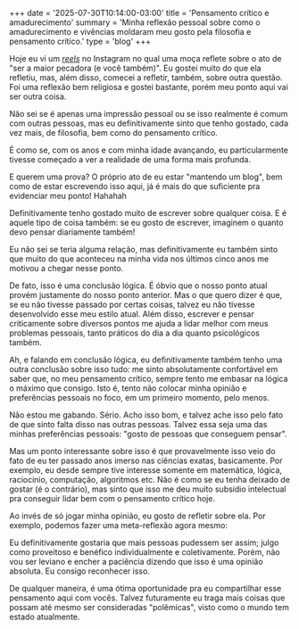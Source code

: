 +++
date = '2025-07-30T10:14:00-03:00'
title = 'Pensamento crítico e amadurecimento'
summary = 'Minha reflexão pessoal sobre como o amadurecimento e vivências moldaram meu gosto pela filosofia e pensamento crítico.'
type = 'blog'
+++

Hoje eu vi um [_reels_](https://www.instagram.com/reel/DMqob59pcys/?igsh=aHdxamc5Zmp3ODhs) no Instagram no qual uma moça reflete sobre o ato de "ser a maior pecadora (e você também)". Eu gostei muito do que ela refletiu, mas, além disso, comecei a refletir, também, sobre outra questão. Foi uma reflexão bem religiosa e gostei bastante, porém meu ponto aqui vai ser outra coisa.

Não sei se é apenas uma impressão pessoal ou se isso realmente é comum com outras pessoas, mas eu definitivamente sinto que tenho gostado, cada vez mais, de filosofia, bem como do pensamento crítico.

É como se, com os anos e com minha idade avançando, eu particularmente tivesse começado a ver a realidade de uma forma mais profunda.

E querem uma prova? O próprio ato de eu estar "mantendo um blog", bem como de estar escrevendo isso aqui, já é mais do que suficiente pra evidenciar meu ponto! Hahahah

Definitivamente tenho gostado muito de escrever sobre qualquer coisa. E é aquele tipo de coisa também: se eu gosto de escrever, imaginem o quanto devo pensar diariamente também!

Eu não sei se teria alguma relação, mas definitivamente eu também sinto que muito do que aconteceu na minha vida nos últimos cinco anos me motivou a chegar nesse ponto.

De fato, isso é uma conclusão lógica. É óbvio que o nosso ponto atual provém justamente do nosso ponto anterior. Mas o que quero dizer é que, se eu não tivesse passado por certas coisas, talvez eu não tivesse desenvolvido esse meu estilo atual. Além disso, escrever e pensar criticamente sobre diversos pontos me ajuda a lidar melhor com meus problemas pessoais, tanto práticos do dia a dia quanto psicológicos também.

Ah, e falando em conclusão lógica, eu definitivamente também tenho uma outra conclusão sobre isso tudo: me sinto absolutamente confortável em saber que, no meu pensamento crítico, sempre tento me embasar na lógica o máximo que consigo. Isto é, tento não colocar minha opinião e preferências pessoais no foco, em um primeiro momento, pelo menos.

Não estou me gabando. Sério. Acho isso bom, e talvez ache isso pelo fato de que sinto falta disso nas outras pessoas. Talvez essa seja uma das minhas preferências pessoais: "gosto de pessoas que conseguem pensar".

Mas um ponto interessante sobre isso é que provavelmente isso veio do fato de eu ter passado anos imerso nas ciências exatas, basicamente. Por exemplo, eu desde sempre tive interesse somente em matemática, lógica, raciocínio, computação, algoritmos etc. Não é como se eu tenha deixado de gostar (é o contrário), mas sinto que isso me deu muito subsídio intelectual pra conseguir lidar bem com o pensamento crítico hoje.

Ao invés de só jogar minha opinião, eu gosto de refletir sobre ela. Por exemplo, podemos fazer uma meta-reflexão agora mesmo:

Eu definitivamente gostaria que mais pessoas pudessem ser assim; julgo como proveitoso e benéfico individualmente e coletivamente. Porém, não vou ser leviano e encher a paciência dizendo que isso é uma opinião absoluta. Eu consigo reconhecer isso.

De qualquer maneira, é uma ótima oportunidade pra eu compartilhar esse pensamento aqui com vocês. Talvez futuramente eu traga mais coisas que possam até mesmo ser consideradas "polêmicas", visto como o mundo tem estado atualmente.